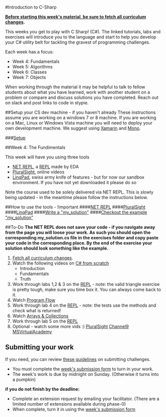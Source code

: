 #Introduction to C-Sharp

**[Before starting this week's material, be sure to fetch all curriculum changes](https://github.com/dev-academy-phase0/phase-0-handbook/blob/master/fetching-changes.md).**

This weeks you get to play with C Sharp! (C#). The linked tutorials, labs and exercises will introduce you to the language and start to help you develop your C# utility belt for tackling the gravest of programming challenges.

Each week has a focus:
- Week 4: Fundamentals
- Week 5: Algorithms
- Week 6: Classes
- Week 7: Objects

When working through the material it may be helpful to talk to fellow students about what you have learned, work with another student on a problem or compare and discuss solutions you have completed. Reach out on slack and post links to code in stypie.

##Setup your CS dev machine - if you haven't already
These instructions assume you are working on a windows 7 or 8 machine. If you are working on a Mac, Linux or Windows Vista machine you will need to deploy your own development machine. We suggest using [Xamarin](http://xamarin.com/platform) and [Mono](http://www.mono-project.com/).

###[Setup](https://github.com/dev-academy-phase0/phase-0-handbook/tree/master/cs-setup)


##Week 4: The Fundimentals

This week will have you using three tools
- [NET REPL](http://net-repl.enspiral.info/), a [REPL](http://en.wikipedia.org/wiki/Read%E2%80%93eval%E2%80%93print_loop) made by EDA
- [PluralSight](http://www.pluralsight.com/), online videos
- [LinqPad](http://www.linqpad.net/), swiss army knife of features - but for now our sandbox environment. If you have not yet downloaded it please do so

Note the course used to be solely delivered via NET REPL. This is slowly being updated - in the meantime please follow the instructions below.

##How to use the tools - !important
####[NET REPL](how-to/net-repl.md)
####[PluralSight](https://github.com/dev-academy-phase0/phase-0-handbook/blob/master/pluralsight.md)
####[LinqPad](how-to/linqpad.md)
####[Write a "my_solution"](how-to/my-solution.md)
####[Checkout the example "my_solution"](how-to/my_solution.cs)

##To-Do
**The NET REPL does not save your code - if you navigate away from the page you will loose your work. As such you should open the corresponding my_solution.cs file in the exercises folder and copy paste your code in the corresponding place. By the end of the exercise your solution should look something like the example.**

1. [Fetch all curriculum changes](https://github.com/dev-academy-phase0/phase-0-handbook/blob/master/fetching-changes.md).
2. Watch the following videos on [C# from scratch](http://www.pluralsight.com/courses/csharp-from-scratch)
	- Introduction
	- Fundamentals
	- Truth
3. Work through labs 1,2 & 3 on the [REPL](http://net-repl.enspiral.info/labs) - note: the valid triangle exercise is pretty tough, make sure you time box it. You can always come back to it.
4. Watch [Program Flow](http://www.pluralsight.com/courses/csharp-from-scratch)
5. Work through lab 4 on the [REPL](http://net-repl.enspiral.info/labs) - note: the tests use the methods and check what is returned!
6. Watch [Arrays & Collections](http://www.pluralsight.com/courses/csharp-from-scratch)
7.  Work through lab 5 on the [REPL](http://net-repl.enspiral.info/labs)
8. Optional - watch some more vids :)
[PluralSight](http://www.pluralsight.com/)
[Channel9](http://channel9.msdn.com/)
[MSVirtualAcademy](http://www.microsoftvirtualacademy.com/training-courses/c-fundamentals-for-absolute-beginners?prid=ch9courselink)

## Submitting your work

If you need, you can review [these guidelines](../../../phase-0-handbook/submission-guidelines) on submitting challenges.

- You must complete the [week's submission form](http://goo.gl/forms/2XBsRXjl4V) to turn in your work.
- The week's work is due by midnight on Sunday. (Otherwise it turns into a pumpkin)

**if you do not finish by the deadline:**

- Complete an extension request by emailing your facilitator. (There are a limited number of extensions available during phase-0)
- When complete, turn it in using the [week's submission form](http://goo.gl/forms/2XBsRXjl4V)

